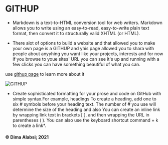 # GITHUP

 * Markdown is a text-to-HTML conversion tool for web writers. Markdown allows you to write using an easy-to-read, easy-to-write plain text format, then convert it to structurally valid XHTML (or HTML).

 * There alot of options to build a website and that allowed you to make your own page is a GITHUP and yhis page allowed you to shara with people about anyyhing you want like your projects, interests and <etc class=""></etc>
for now if you browse to youe sites' URL you can see it's up and running with a few clicks you can have something beautiful of what you can.

use [githup page](https://pages.githup.com) to learn more about it 

![GITHUP](https://kinsta.com/wp-content/uploads/2018/04/what-is-github-1-1.png)








* Create sophisticated formatting for your prose and code on GitHub with simple syntax.For example, headings
To create a heading, add one to six # symbols before your heading text. The number of # you use will determine the size of the heading and also You can create an inline link by wrapping link text in brackets [ ], and then wrapping the URL in parentheses ( ). You can also use the keyboard shortcut command + k to create a link*.



#### &copy; Dima Alabsi; 2021 
